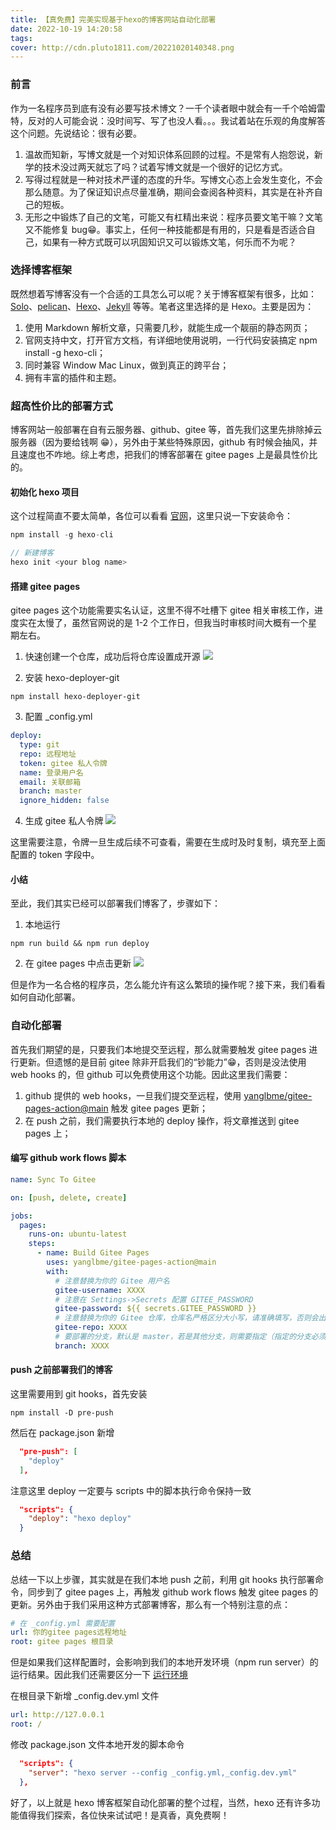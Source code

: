 ```yaml
---
title: 【真免费】完美实现基于hexo的博客网站自动化部署
date: 2022-10-19 14:20:58
tags:
cover: http://cdn.pluto1811.com/20221020140348.png
---
```


### 前言

作为一名程序员到底有没有必要写技术博文？一千个读者眼中就会有一千个哈姆雷特，反对的人可能会说：没时间写、写了也没人看。。。我试着站在乐观的角度解答这个问题。先说结论：很有必要。

1. 温故而知新，写博文就是一个对知识体系回顾的过程。不是常有人抱怨说，新学的技术没过两天就忘了吗？试着写博文就是一个很好的记忆方式。
2. 写得过程就是一种对技术严谨的态度的升华。写博文心态上会发生变化，不会那么随意。为了保证知识点尽量准确，期间会查阅各种资料，其实是在补齐自己的短板。
3. 无形之中锻炼了自己的文笔，可能又有杠精出来说：程序员要文笔干嘛？文笔又不能修复 bug😁。事实上，任何一种技能都是有用的，只是看是否适合自己，如果有一种方式既可以巩固知识又可以锻炼文笔，何乐而不为呢？

### 选择博客框架

既然想着写博客没有一个合适的工具怎么可以呢？关于博客框架有很多，比如：<a href="https://b3log.org/solo/" target="_blank">Solo</a>、<a href="https://blog.getpelican.com/" target="_blank">pelican</a>、<a href="https://hexo.io/zh-cn/" target="_blank">Hexo</a>、<a href="https://jekyllrb.com/" target="_blank">Jekyll</a> 等等。笔者这里选择的是 Hexo。主要是因为：

1. 使用 Markdown 解析文章，只需要几秒，就能生成一个靓丽的静态网页；
2. 官网支持中文，打开官方文档，有详细地使用说明，一行代码安装搞定 npm install -g hexo-cli；
3. 同时兼容 Window Mac Linux，做到真正的跨平台；
4. 拥有丰富的插件和主题。

### 超高性价比的部署方式

博客网站一般部署在自有云服务器、github、gitee 等，首先我们这里先排除掉云服务器（因为要给钱啊 😁），另外由于某些特殊原因，github 有时候会抽风，并且速度也不咋地。综上考虑，把我们的博客部署在 gitee pages 上是最具性价比的。

#### 初始化 hexo 项目

这个过程简直不要太简单，各位可以看看 <a href="https://hexo.io/zh-cn/docs/" target="_blank">官网</a>，这里只说一下安装命令：

```js
npm install -g hexo-cli

// 新建博客
hexo init <your blog name>
```

#### 搭建 gitee pages

gitee pages 这个功能需要实名认证，这里不得不吐槽下 gitee 相关审核工作，进度实在太慢了，虽然官网说的是 1-2 个工作日，但我当时审核时间大概有一个星期左右。

1. 快速创建一个仓库，成功后将仓库设置成开源
   <img src="http://cdn.pluto1811.com/20221019175110.png"/>

2. 安装 hexo-deployer-git

```shell
npm install hexo-deployer-git
```

3. 配置 \_config.yml

```yml
deploy:
  type: git
  repo: 远程地址
  token: gitee 私人令牌
  name: 登录用户名
  email: 关联邮箱
  branch: master
  ignore_hidden: false
```

4. 生成 gitee 私人令牌
   <img src="http://cdn.pluto1811.com/20221019180205.png"/>

这里需要注意，令牌一旦生成后续不可查看，需要在生成时及时复制，填充至上面配置的 token 字段中。

#### 小结

至此，我们其实已经可以部署我们博客了，步骤如下：

1. 本地运行

```shell
npm run build && npm run deploy
```

2. 在 gitee pages 中点击更新
   <img src="http://cdn.pluto1811.com/20221019182656.png"/>

但是作为一名合格的程序员，怎么能允许有这么繁琐的操作呢？接下来，我们看看如何自动化部署。

### 自动化部署

首先我们期望的是，只要我们本地提交至远程，那么就需要触发 gitee pages 进行更新。但遗憾的是目前 gitee 除非开启我们的“钞能力”😁，否则是没法使用 web hooks 的，但 github 可以免费使用这个功能。因此这里我们需要：

1. github 提供的 web hooks，一旦我们提交至远程，使用 <a href="">yanglbme/gitee-pages-action@main</a> 触发 gitee pages 更新；
2. 在 push 之前，我们需要执行本地的 deploy 操作，将文章推送到 gitee pages 上；

#### 编写 github work flows 脚本

```yml
name: Sync To Gitee

on: [push, delete, create]

jobs:
  pages:
    runs-on: ubuntu-latest
    steps:
      - name: Build Gitee Pages
        uses: yanglbme/gitee-pages-action@main
        with:
          # 注意替换为你的 Gitee 用户名
          gitee-username: XXXX
          # 注意在 Settings->Secrets 配置 GITEE_PASSWORD
          gitee-password: ${{ secrets.GITEE_PASSWORD }}
          # 注意替换为你的 Gitee 仓库，仓库名严格区分大小写，请准确填写，否则会出错
          gitee-repo: XXXX
          # 要部署的分支，默认是 master，若是其他分支，则需要指定（指定的分支必须存在）
          branch: XXXX
```

#### push 之前部署我们的博客

这里需要用到 git hooks，首先安装

```shell
npm install -D pre-push
```

然后在 package.json 新增

```json
  "pre-push": [
    "deploy"
  ],
```

注意这里 deploy 一定要与 scripts 中的脚本执行命令保持一致

```json
  "scripts": {
    "deploy": "hexo deploy"
  }
```

### 总结

总结一下以上步骤，其实就是在我们本地 push 之前，利用 git hooks 执行部署命令，同步到了 gitee pages 上，再触发 github work flows 触发 gitee pages 的更新。另外由于我们采用这种方式部署博客，那么有一个特别注意的点：

```yml
# 在 _config.yml 需要配置
url: 你的gitee pages远程地址
root: gitee pages 根目录
```

但是如果我们这样配置时，会影响到我们的本地开发环境（npm run server）的运行结果。因此我们还需要区分一下 <a href="https://hexo.io/zh-cn/docs/configuration#%E4%BD%BF%E7%94%A8%E4%BB%A3%E6%9B%BF%E9%85%8D%E7%BD%AE%E6%96%87%E4%BB%B6" target="_blank">运行环境</a>

在根目录下新增 \_config.dev.yml 文件

```yml
url: http://127.0.0.1
root: /
```

修改 package.json 文件本地开发的脚本命令

```json
  "scripts": {
    "server": "hexo server --config _config.yml,_config.dev.yml"
  },
```

好了，以上就是 hexo 博客框架自动化部署的整个过程，当然，hexo 还有许多功能值得我们探索，各位快来试试吧！是真香，真免费啊！
